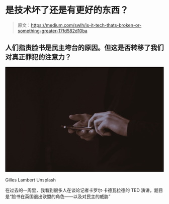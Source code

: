 # 是技术坏了还是有更好的东西？

> 原文：<https://medium.com/swlh/is-it-tech-thats-broken-or-something-greater-17fd582d10ba>

## 人们指责脸书是民主垮台的原因。但这是否转移了我们对真正罪犯的注意力？

![](img/814921e4a9f296e917cdd06f01de07d8.png)

Gilles Lambert Unsplash

在过去的一周里，我看到很多人在谈论记者卡罗尔·卡德瓦拉德的 TED 演讲，题目是“脸书在英国退出欧盟的角色——以及对民主的威胁”